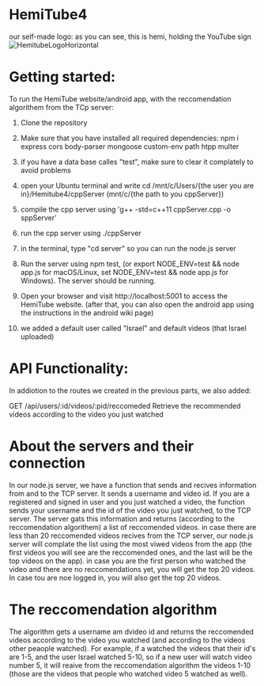 # HemiTube4
our self-made logo: as you can see, this is hemi, holding the YouTube sign
![HemitubeLogoHorizontal](https://github.com/ArielGolanski/HemiTube2/assets/170665000/815d8c61-4e42-4ad7-9559-4309ca1bc596)


# Getting started:
To run the HemiTube website/android app, with the reccomendation algorithem from the TCp server:

1. Clone the repository

2. Make sure that you have installed all required dependencies: npm i express cors body-parser mongoose custom-env path htpp multer

3. if you have a data base calles "test", make sure to clear it complately to avoid problems 

4. open your Ubuntu terminal and write cd /mnt/c/Users/{the user you are in}/Hemitube4/cppServer (mnt/c/{the path to you cppServer})

5. compile the cpp server using 'g++ -std=c++11 cppServer.cpp -o sppServer'

6. run the cpp server using ./cppServer

7. in the terminal, type "cd server" so you can run the node.js server 

8. Run the server using npm test, (or export NODE_ENV=test && node app.js for macOS/Linux, set NODE_ENV=test && node app.js for Windows). The server should be running.

9. Open your browser and visit http://localhost:5001 to access the HemiTube website. (after that, you can also open the android app using the instructions in the android wiki page)

10. we added a default user called "Israel" and default videos (that Israel uploaded)

# API Functionality:
In addiotion to the routes we created in the previous parts, we also added:

GET /api/users/:id/videos/:pid/reccomeded Retrieve the recommended videos according to the video you just watched

# About the servers and their connection

In our node.js server, we have a function that sends and recives information from and to the TCP server. 
It sends a username and video id. 
If you are a registered and signed in user and you just watched a video, the function sends your username and the id of the video you just watched, to the TCP server. 
The server gats this information and returns (according to the reccomendation algorithem) a list of reccomended videos. in case there are less than 20 reccomended videos recives from the TCP server, our node.js server will complate the list using the most viwed videos from the app (the first videos you will see are the reccomended ones, and the last will be the top videos on the app).
in case you are the first person who watched the video and there are no reccomendations yet, you will get the top 20 videos.
In case tou are noe logged in, you will also get the top 20 videos.

# The reccomendation algorithm
The algorithm gets a username am dvideo id and returns the reccomended videos according to the video you watched (and according to the videos other peaople watched).
For example, if a watched the videos that their id's are 1-5, and the user Israel watched 5-10, so if a new user will watch video number 5, it will reaive from the reccomendation algorithm the videos 1-10 (those are the videos that people who watched video 5 watched as well).
